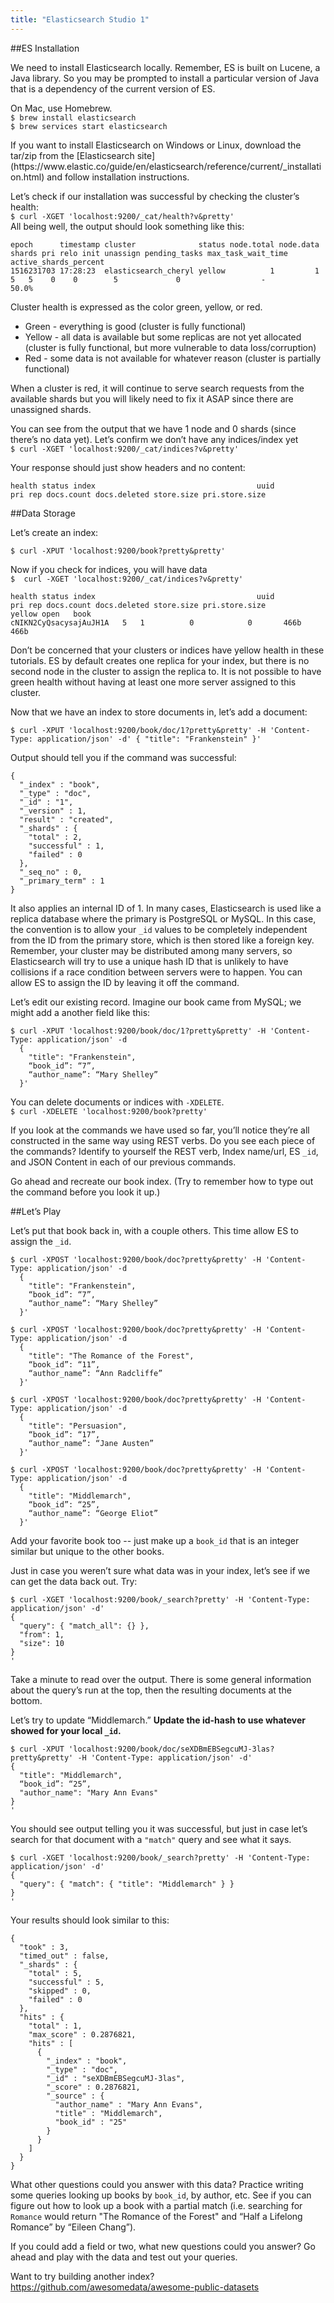```yaml
---
title: "Elasticsearch Studio 1"
---
```


##ES Installation

We need to install Elasticsearch locally. Remember, ES is built on Lucene, a Java library. So you may be prompted to install a particular version of Java that is a dependency of the current version of ES.

On Mac, use Homebrew.  
`$ brew install elasticsearch`  
`$ brew services start elasticsearch`


<aside class="aside-note" markdown="1">
If you want to install Elasticsearch on Windows or Linux, download the tar/zip from the [Elasticsearch site](https://www.elastic.co/guide/en/elasticsearch/reference/current/_installation.html) and follow installation instructions.
</aside>



Let’s check if our installation was successful by checking the cluster’s health:  
`$ curl -XGET 'localhost:9200/_cat/health?v&pretty'`  
All being well, the output should look something like this:
```nohighlight
epoch      timestamp cluster              status node.total node.data shards pri relo init unassign pending_tasks max_task_wait_time active_shards_percent
1516231703 17:28:23  elasticsearch_cheryl yellow          1         1      5   5    0    0        5             0                  -                 50.0%
```

Cluster health is expressed as the color green, yellow, or red.  
- Green - everything is good (cluster is fully functional)
- Yellow - all data is available but some replicas are not yet allocated (cluster is fully functional, but more vulnerable to data loss/corruption)
- Red - some data is not available for whatever reason (cluster is partially functional)

<aside class="aside-note" markdown="1">
When a cluster is red, it will continue to serve search requests from the available shards but you will likely need to fix it ASAP since there are unassigned shards.
</aside>

You can see from the output that we have 1 node and 0 shards (since there’s no data yet).
Let’s confirm we don’t have any indices/index yet  
`$ curl -XGET 'localhost:9200/_cat/indices?v&pretty'`

Your response should just show headers and no content:
```nohighlight
health status index                                    uuid                   pri rep docs.count docs.deleted store.size pri.store.size
```

  
  

##Data Storage

Let’s create an index:
```nohighlight
$ curl -XPUT 'localhost:9200/book?pretty&pretty'
```
Now if you check for indices, you will have data  
`$  curl -XGET 'localhost:9200/_cat/indices?v&pretty'`

```nohighlight
health status index                                    uuid                   pri rep docs.count docs.deleted store.size pri.store.size
yellow open   book                                     cNIKN2CyQsacysajAuJH1A   5   1          0            0       466b           466b
```


<aside class="aside-note" markdown="1">Don’t be concerned that your clusters or indices have yellow health in these tutorials. ES by default creates one replica for your index, but there is no second node in the cluster to assign the replica to. It is not possible to have green health without having at least one more server assigned to this cluster.
</aside>

Now that we have an index to store documents in, let’s add a document:
```nohighlight
$ curl -XPUT 'localhost:9200/book/doc/1?pretty&pretty' -H 'Content-Type: application/json' -d' { "title": "Frankenstein" }'
```
Output should tell you if the command was successful:
```nohighlight
{
  "_index" : "book",
  "_type" : "doc",
  "_id" : "1",
  "_version" : 1,
  "result" : "created",
  "_shards" : {
    "total" : 2,
    "successful" : 1,
    "failed" : 0
  },
  "_seq_no" : 0,
  "_primary_term" : 1
}
```

It also applies an internal ID of 1. In many cases, Elasticsearch is used like a replica database where the primary is PostgreSQL or MySQL. In this case, the convention is to allow your `_id` values to be completely independent from the ID from the primary store, which is then stored like a foreign key. Remember, your cluster may be distributed among many servers, so Elasticsearch will try to use a unique hash ID that is unlikely to have collisions if a race condition between servers were to happen. You can allow ES to assign the ID by leaving it off the command.

Let’s edit our existing record. Imagine our book came from MySQL; we might add a another field like this:

```nohighlight
$ curl -XPUT 'localhost:9200/book/doc/1?pretty&pretty' -H 'Content-Type: application/json' -d
  {
    "title": "Frankenstein",
    “book_id”: “7”,
    “author_name”: “Mary Shelley”
  }'
```

You can delete documents or indices with `-XDELETE`.  
`$ curl -XDELETE 'localhost:9200/book?pretty'`

If you look at the commands we have used so far, you’ll notice they’re all constructed in the same way using REST verbs. Do you see each piece of the commands? Identify to yourself the REST verb, Index name/url, ES `_id`, and JSON Content in each of our previous commands.

Go ahead and recreate our book index. (Try to remember how to type out the command before you look it up.)

##Let’s Play

Let’s put that book back in, with a couple others. This time allow ES to assign the `_id`.
```nohighlight
$ curl -XPOST 'localhost:9200/book/doc?pretty&pretty' -H 'Content-Type: application/json' -d
  {
    "title": "Frankenstein",
    “book_id”: “7”,
    “author_name”: “Mary Shelley”
  }'
```
```nohighlight
$ curl -XPOST 'localhost:9200/book/doc?pretty&pretty' -H 'Content-Type: application/json' -d
  {
    "title": "The Romance of the Forest",
    “book_id”: “11”,
    “author_name”: “Ann Radcliffe”
  }'
```
```nohighlight
$ curl -XPOST 'localhost:9200/book/doc?pretty&pretty' -H 'Content-Type: application/json' -d
  {
    "title": "Persuasion",
    “book_id”: “17”,
    “author_name”: “Jane Austen”
  }'
```
```nohighlight
$ curl -XPOST 'localhost:9200/book/doc?pretty&pretty' -H 'Content-Type: application/json' -d
  {
    "title": "Middlemarch",
    “book_id”: “25”,
    “author_name”: “George Eliot”
  }'
```

Add your favorite book too -- just make up a `book_id` that is an integer similar but unique to the other books.

Just in case you weren’t sure what data was in your index, let’s see if we can get the data back out. Try:
```nohighlight
$ curl -XGET 'localhost:9200/book/_search?pretty' -H 'Content-Type: application/json' -d'
{
  "query": { "match_all": {} },
  "from": 1,
  "size": 10
}
'
```

Take a minute to read over the output. There is some general information about the query’s run at the top, then the resulting documents at the bottom.

Let’s try to update “Middlemarch.” **Update the id-hash to use whatever showed for your local `_id`.**
```nohighlight
$ curl -XPUT 'localhost:9200/book/doc/seXDBmEBSegcuMJ-3las?pretty&pretty' -H 'Content-Type: application/json' -d'
{
  "title": "Middlemarch",
  “book_id”: “25”,
  "author_name": "Mary Ann Evans"
}
'
```

You should see output telling you it was successful, but just in case let’s search for that document with a `"match"` query and see what it says.
```nohighlight
$ curl -XGET 'localhost:9200/book/_search?pretty' -H 'Content-Type: application/json' -d'
{
  "query": { "match": { "title": "Middlemarch" } }
}
'
```
Your results should look similar to this:
```nohighlight
{
  "took" : 3,
  "timed_out" : false,
  "_shards" : {
    "total" : 5,
    "successful" : 5,
    "skipped" : 0,
    "failed" : 0
  },
  "hits" : {
    "total" : 1,
    "max_score" : 0.2876821,
    "hits" : [
      {
        "_index" : "book",
        "_type" : "doc",
        "_id" : "seXDBmEBSegcuMJ-3las",
        "_score" : 0.2876821,
        "_source" : {
          "author_name" : "Mary Ann Evans",
          "title" : "Middlemarch",
          "book_id" : "25"
        }
      }
    ]
  }
}
```

What other questions could you answer with this data? Practice writing some queries looking up books by `book_id`, by author, etc. See if you can figure out how to look up a book with a partial match (i.e. searching for `Romance` would return "The Romance of the Forest" and “Half a Lifelong Romance” by “Eileen Chang”).

If you could add a field or two, what new questions could you answer? Go ahead and play with the data and test out your queries.

Want to try building another index? https://github.com/awesomedata/awesome-public-datasets


